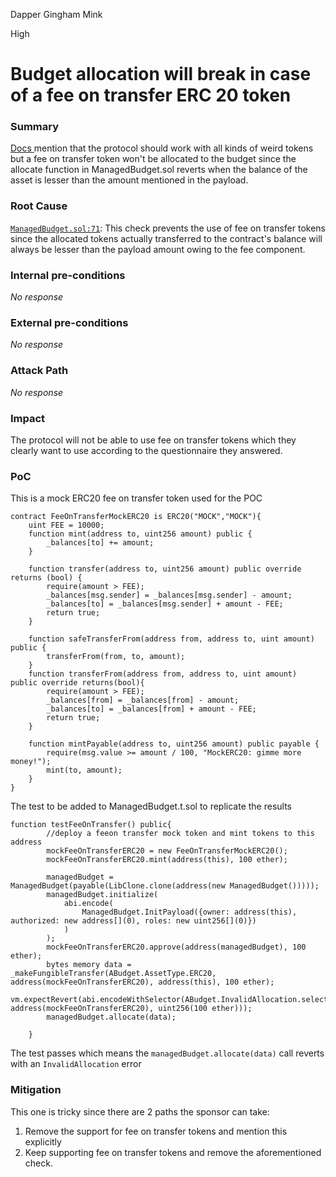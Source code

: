Dapper Gingham Mink

High

# Budget allocation will break in case of a fee on transfer ERC 20 token

### Summary

[Docs ](https://audits.sherlock.xyz/contests/426?filter=questions) mention that the protocol should work with all kinds of weird tokens but a fee on transfer token won't be allocated to the budget since the allocate function in ManagedBudget.sol reverts when the balance of the asset is lesser than the amount mentioned in the payload.

### Root Cause

[`ManagedBudget.sol:71`](https://github.com/sherlock-audit/2024-06-boost-aa-wallet/blob/main/boost-protocol/packages/evm/contracts/budgets/ManagedBudget.sol#L71): This check prevents the use of fee on transfer tokens since the allocated tokens actually transferred to the contract's balance will always be lesser than the payload amount owing to the fee component. 

### Internal pre-conditions

_No response_

### External pre-conditions

_No response_

### Attack Path

_No response_

### Impact

The protocol will not be able to use fee on transfer tokens which they clearly want to use according to the questionnaire they answered.

### PoC

This is  a mock ERC20 fee on transfer token used for the POC
```solidity 
contract FeeOnTransferMockERC20 is ERC20("MOCK","MOCK"){
    uint FEE = 10000;
    function mint(address to, uint256 amount) public {
        _balances[to] += amount;
    }

    function transfer(address to, uint256 amount) public override returns (bool) {
        require(amount > FEE);
        _balances[msg.sender] = _balances[msg.sender] - amount;
        _balances[to] = _balances[msg.sender] + amount - FEE;
        return true;
    }

    function safeTransferFrom(address from, address to, uint amount) public {
        transferFrom(from, to, amount);
    }
    function transferFrom(address from, address to, uint amount)  public override returns(bool){
        require(amount > FEE);
        _balances[from] = _balances[from] - amount;
        _balances[to] = _balances[from] + amount - FEE;
        return true;
    }

    function mintPayable(address to, uint256 amount) public payable {
        require(msg.value >= amount / 100, "MockERC20: gimme more money!");
        mint(to, amount);
    }
}
```
The test to be added to ManagedBudget.t.sol to replicate the results

```solidity
function testFeeOnTransfer() public{
        //deploy a feeon transfer mock token and mint tokens to this address
        mockFeeOnTransferERC20 = new FeeOnTransferMockERC20();
        mockFeeOnTransferERC20.mint(address(this), 100 ether);

        managedBudget = ManagedBudget(payable(LibClone.clone(address(new ManagedBudget()))));
        managedBudget.initialize(
            abi.encode(
                ManagedBudget.InitPayload({owner: address(this), authorized: new address[](0), roles: new uint256[](0)})
            )
        );
        mockFeeOnTransferERC20.approve(address(managedBudget), 100 ether);
        bytes memory data = _makeFungibleTransfer(ABudget.AssetType.ERC20, address(mockFeeOnTransferERC20), address(this), 100 ether);
        vm.expectRevert(abi.encodeWithSelector(ABudget.InvalidAllocation.selector, address(mockFeeOnTransferERC20), uint256(100 ether)));
        managedBudget.allocate(data);

    }
```
The test passes which means the `managedBudget.allocate(data)` call reverts with an `InvalidAllocation` error

### Mitigation

This one is tricky since there are 2 paths the sponsor can take:
1. Remove the support for fee on transfer tokens and mention this explicitly 
2. Keep supporting fee on transfer tokens and remove the aforementioned check. 